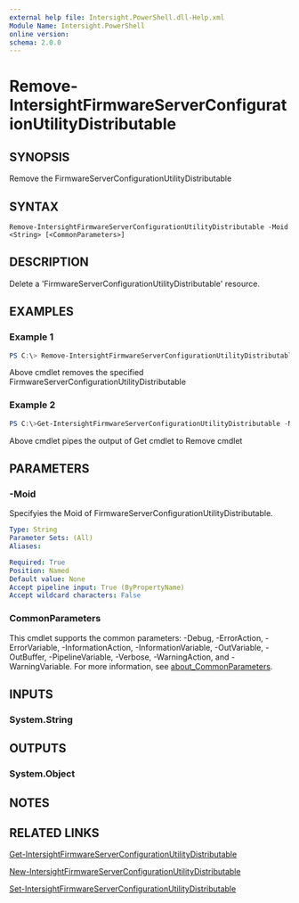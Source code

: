 ```yaml
---
external help file: Intersight.PowerShell.dll-Help.xml
Module Name: Intersight.PowerShell
online version:
schema: 2.0.0
---
```


# Remove-IntersightFirmwareServerConfigurationUtilityDistributable

## SYNOPSIS
Remove the FirmwareServerConfigurationUtilityDistributable

## SYNTAX

```
Remove-IntersightFirmwareServerConfigurationUtilityDistributable -Moid <String> [<CommonParameters>]
```

## DESCRIPTION
Delete a &apos;FirmwareServerConfigurationUtilityDistributable&apos; resource.

## EXAMPLES

### Example 1
```powershell
PS C:\> Remove-IntersightFirmwareServerConfigurationUtilityDistributable -Moid "xxxxxxxxxxxxxxxxxxxxxxxxxxx"
```
Above cmdlet removes the specified FirmwareServerConfigurationUtilityDistributable 

### Example 2
```powershell
PS C:\>Get-IntersightFirmwareServerConfigurationUtilityDistributable -Name "MoName"|  Remove-IntersightFirmwareServerConfigurationUtilityDistributable
```
Above cmdlet pipes the output of Get cmdlet to Remove cmdlet

## PARAMETERS

### -Moid
Specifyies the Moid of FirmwareServerConfigurationUtilityDistributable.

```yaml
Type: String
Parameter Sets: (All)
Aliases:

Required: True
Position: Named
Default value: None
Accept pipeline input: True (ByPropertyName)
Accept wildcard characters: False
```

### CommonParameters
This cmdlet supports the common parameters: -Debug, -ErrorAction, -ErrorVariable, -InformationAction, -InformationVariable, -OutVariable, -OutBuffer, -PipelineVariable, -Verbose, -WarningAction, and -WarningVariable. For more information, see [about_CommonParameters](http://go.microsoft.com/fwlink/?LinkID=113216).

## INPUTS

### System.String

## OUTPUTS

### System.Object
## NOTES

## RELATED LINKS

[Get-IntersightFirmwareServerConfigurationUtilityDistributable](./Get-IntersightFirmwareServerConfigurationUtilityDistributable.md)

[New-IntersightFirmwareServerConfigurationUtilityDistributable](./New-IntersightFirmwareServerConfigurationUtilityDistributable.md)

[Set-IntersightFirmwareServerConfigurationUtilityDistributable](./Set-IntersightFirmwareServerConfigurationUtilityDistributable.md)

